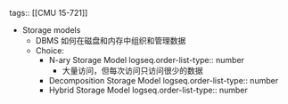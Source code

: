 tags:: [[CMU 15-721]]

- Storage models
	- DBMS 如何在磁盘和内存中组织和管理数据
	- Choice:
		- N-ary Storage Model
		  logseq.order-list-type:: number
			- 大量访问，但每次访问只访问很少的数据
		- Decomposition Storage Model
		  logseq.order-list-type:: number
		- Hybrid Storage Model
		  logseq.order-list-type:: number
